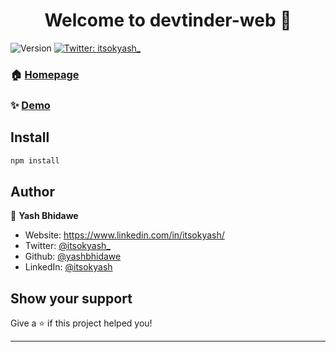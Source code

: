 <h1 align="center">Welcome to devtinder-web 👋</h1>
<p>
  <img alt="Version" src="https://img.shields.io/badge/version-0.0.0-blue.svg?cacheSeconds=2592000" />
  <a href="https://twitter.com/itsokyash\_" target="_blank">
    <img alt="Twitter: itsokyash_" src="https://img.shields.io/twitter/follow/itsokyash\_.svg?style=social" />
  </a>
</p>

### 🏠 [Homepage](Feed.jsx)

### ✨ [Demo](https://tinder-for-geeks.vercel.app/)

## Install

```sh
npm install
```

## Author

👤 **Yash Bhidawe**

- Website: https://www.linkedin.com/in/itsokyash/
- Twitter: [@itsokyash\_](https://twitter.com/itsokyash_)
- Github: [@yashbhidawe](https://github.com/yashbhidawe)
- LinkedIn: [@itsokyash](https://linkedin.com/in/itsokyash)

## Show your support

Give a ⭐️ if this project helped you!

---
